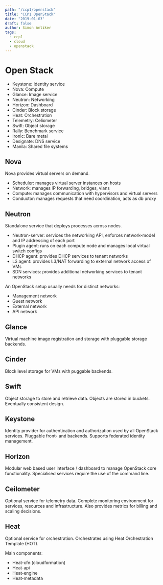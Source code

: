 ```yaml
---
path: "/ccp1/openstack"
title: "CCP1 OpenStack"
date: "2019-01-03"
draft: false
author: Simon Anliker
tags:
  - ccp1
  - cloud
  - openstack
---
```


<!-- OSTK -->

# Open Stack

- Keystone: Identity service
- Nova: Compute
- Glance: Image service
- Neutron: Networking
- Horizon: Dashboard
- Cinder: Block storage
- Heat: Orchestration
- Telemetry: Celiometer
- Swift: Object storage
- Rally: Benchmark service
- Ironic: Bare metal
- Designate: DNS service
- Manila: Shared file systems


## Nova

Nova provides virtual servers on demand.

- Scheduler: manages virtual server instances on hosts 
- Network: manages IP forwarding, bridges, vlans
- Compute: manages communication with hypervisors and virtual servers
- Conductor: manages requests that need coordination, acts as db proxy


## Neutron

Standalone service that deploys processes across nodes.

- Neutron-server: services the networking API, enforces network-model and IP addressing of each port
- Plugin agent: runs on each compute node and manages local virtual switch configs
- DHCP agent: provides DHCP services to tenant networks
- L3 agent: provides L3/NAT forwarding to external network access of VMs
- SDN services: provides additional networking services to tenant networks


An OpenStack setup usually needs for distinct networks:
- Management network
- Guest network
- External network
- API network


## Glance

Virtual machine image registration and storage with pluggable storage backends.


## Cinder

Block level storage for VMs with puggable backends. 

## Swift

Object storage to store and retrieve data. Objects are stored in buckets. Eventually consistent design. 


## Keystone

Identity provider for authentication and authorization used by all OpenStack services. Pluggable front- and backends. Supports federated identity management.

## Horizon

Modular web based user interface / dashboard to manage OpenStack core functionality. Specialised services require the use of the command line.


## Ceilometer

Optional service for telemetry data. Complete monitoring environment for services, resources and infrastructure. Also provides metrics for billing and scaling decisions.

## Heat

Optional service for orchestration. Orchestrates using Heat Orchestration Template (HOT).

Main components:
- Heat-cfn (cloudformation)
- Heat-api
- Heat-engine
- Heat-metadata


 


